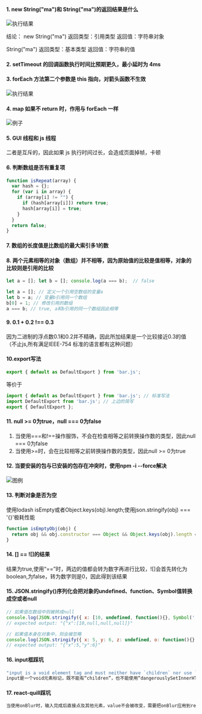 #### 1. new String("ma")和 String("ma")的返回结果是什么

![执行结果](http://pic.yupoo.com/mazhenghjj/97759735/5646dfb9.png)

结论：
new String("ma") 返回类型：引用类型 返回值：字符串对象

String("ma") 返回类型：基本类型 返回值：字符串的值

#### 2. setTimeout 的回调函数执行时间比预期更久，最小延时为 4ms

#### 3. forEach 方法第二个参数是 this 指向，对箭头函数不生效

![执行结果](http://pic.yupoo.com/mazhenghjj/acf5c411/f805d9a0.png)

#### 4. map 如果不 return 时，作用与 forEach 一样

![例子](http://pic.yupoo.com/mazhenghjj/43d11aea/06b18ad8.png)

#### 5. GUI 线程和 js 线程

二者是互斥的，因此如果 js 执行时间过长，会造成页面掉帧，卡顿

#### 6. 判断数组是否有重复项

```javascript
function isRepeat(array) {
  var hash = {};
  for (var i in array) {
    if (array[i] != "") {
      if (hash[array[i]]) return true;
      hash[array[i]] = true;
    }
  }
  return false;
}
```

#### 7. 数组的长度值是比数组的最大索引多1的数

#### 8. 两个元素相等的对象（数组）并不相等，因为原始值的比较是值相等，对象的比较则是引用的比较
```js
let a = []; let b = []; console.log(a === b);  // false 

let a = []; // 定义一个引用空数组的变量a
let b = a; // 变量b引用同一个数组
b[0] = 1; // 修改引用的数组
a === b; // true, a和b引用的同一个数组因此相等
```

#### 9. 0.1 + 0.2 !== 0.3
因为二进制的浮点数0.1和0.2并不精确，因此所加结果是一个比较接近0.3的值（不止js,所有满足IEEE-754 标准的语言都有这种问题）

#### 10.export写法
```js
export { default as DefaultExport } from 'bar.js';
```
等价于
```js
import { default as DefaultExport } from 'bar.js'; // 标准写法
import DefaultExport from 'bar.js'; // 上边的简写
export { DefaultExport };
```

#### 11. null >= 0为true，null === 0为false
1. 当使用===和!==操作服饰，不会在检查相等之前转换操作数的类型，因此null === 0为false
2. 当使用>=时，会在比较相等之前转换操作数的类型，因此null >= 0为true

#### 12. 当要安装的包与已安装的包存在冲突时，使用npm -i --force解决
![图例](http://pic.yupoo.com/mazhenghjj/ea579c81/0e9969c7.png)

#### 13. 判断对象是否为空
使用lodash isEmpty或者Object.keys(obj).length;使用json.stringify(obj) === '{}'极耗性能
```js
function isEmptyObj(obj) {
  return obj && obj.constructor === Object && Object.keys(obj).length === 0;
}
```

#### 14. [] == ![]的结果
结果为true,使用“==”时，两边的值都会转为数字再进行比较，![]会首先转化为boolean,为false，转为数字则是0，因此得到该结果

#### 15. JSON.stringify()序列化会把对象的undefined、function、Symbol值转换成空或者null
```js
// 如果值在数组中则被转成null
console.log(JSON.stringify({ x: [10, undefined, function(){}, Symbol(''), null] }));
// expected output: "{"x":[10,null,null,null]}"

// 如果值本身在对象中，则会被忽略
console.log(JSON.stringify({ x: 5, y: 6, z: undefined, o: function(){}, p: Symbol('')}));
// expected output: "{"x":5,"y":6}"
```

#### 16. input框踩坑
```js
"input is a void element tag and must neither have `children` nor use `dangerouslySetInnerHTML`".
input是一个void元素标记，既不能有“children”，也不能使用“dangerouslySetInnerHTML”。
```

#### 17. react-quill踩坑
```js
当使用onBlur时，输入完成后直接点及其他元素，value不会被改变，需要把onBlur应用到react-quill的上级组件中。
```